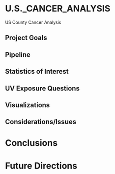 # U.S._CANCER_ANALYSIS
US County Cancer Analysis


## Project Goals



## Pipeline



## Statistics of Interest




## UV Exposure Questions





## Visualizations





## Considerations/Issues




# Conclusions




# Future Directions
